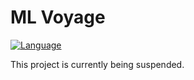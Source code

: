 # ML Voyage
[![Language](https://img.shields.io/badge/Made%20with-Python-1f425f.svg)](https://www.python.org/)

This project is currently being suspended.
